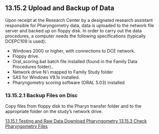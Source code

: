## 13.15.2 Upload and Backup of Data

Upon receipt at the Research Center by a designated research assistant responsible for Pharyngometry data, data is uploaded to the network file server and backed up on floppy disk.  In order to carry out the data procedures, a computer needs the following specifications (typically DCEPC109 is used):

* Windows 2000 or higher, with connections to DCE network.
* Floppy drive.
* Oral_scoring.bat batch file installed (found in the Family Data Procedures folder)..
* Network drive N:\ mapped to Family Study folder
* SAS for Windows V9.1x installed.
* Pharyngometry scoring software (ORAL 5.03) installed

### 13.15.2.1 Backup Files on Disc

Copy files from floppy disk to the Pharyn transfer folder and to the appropriate folder on the study’s network drive.


<div class="center">
<div class="btn-group">
  <a href=":pages_path:/manuals/pharyngometry/13-15-01-testing-raw-data-dl.md" class="btn btn-default">
    <span class="glyphicon glyphicon-chevron-left"></span>
    13.15.1 Testing and Raw Data Download
  </a>

  <a href=":pages_path:/manuals/pharyngometry" class="btn btn-default">
    <span class="glyphicon glyphicon-chevron-up"></span>
    Pharyngometry
  </a>

  <a href=":pages_path:/manuals/pharyngometry/13-15-03-check-pharyn-files.md" class="btn btn-success">
    13.15.3 Check Pharyngometry Files
    <span class="glyphicon glyphicon-chevron-right"></span>
  </a>
</div>
</div>
